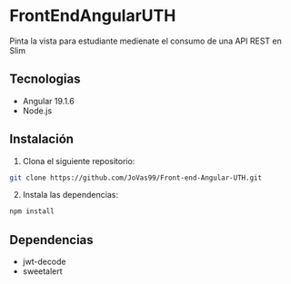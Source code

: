 # FrontEndAngularUTH

 Pinta la vista para estudiante medienate el consumo de una API REST en Slim 

 ## Tecnologias
 - Angular 19.1.6
 - Node.js

## Instalación
1. Clona el siguiente repositorio:
``` sh
git clone https://github.com/JoVas99/Front-end-Angular-UTH.git
```
2. Instala las dependencias:
```node.js
npm install
```

## Dependencias
- jwt-decode
- sweetalert
